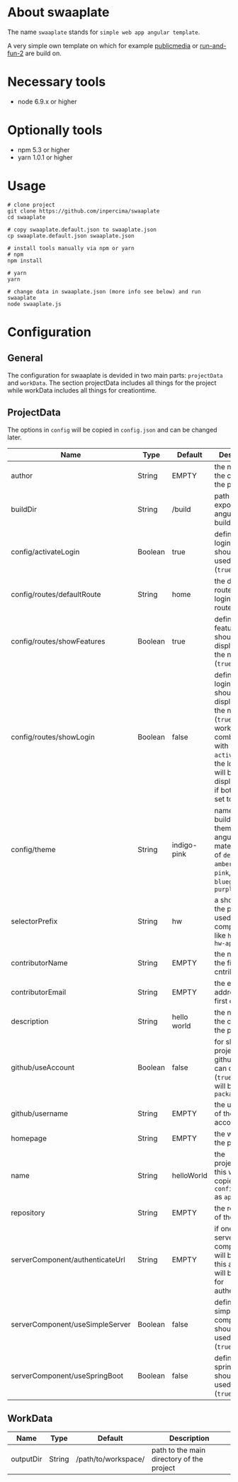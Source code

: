 # About swaaplate
The name `swaaplate` stands for `simple web app angular template`.

A very simple own template on which for example [publicmedia](https://github.com/inpercima/publicmedia) or 
[run-and-fun-2](https://github.com/inpercima/run-and-fun-2) are build on.

# Necessary tools
* node 6.9.x or higher

# Optionally tools
* npm 5.3 or higher
* yarn 1.0.1 or higher

# Usage

```
# clone project
git clone https://github.com/inpercima/swaaplate
cd swaaplate

# copy swaaplate.default.json to swaaplate.json
cp swaaplate.default.json swaaplate.json

# install tools manually via npm or yarn
# npm
npm install

# yarn
yarn

# change data in swaaplate.json (more info see below) and run swaaplate
node swaaplate.js
```

# Configuration
## General
The configuration for swaaplate is devided in two main parts: `projectData` and `workData`.
The section projectData includes all things for the project while workData includes all things for creationtime.

## ProjectData
The options in `config` will be copied in `config.json` and can be changed later.

| Name | Type | Default | Description |
| ---- | ---- | ------- | ----------- |
| author | String | EMPTY | the name of the creator of the project |
| buildDir | String | /build | path to the exports from angular for buildtime |
| config/activateLogin | Boolean | true | define that a login page should be used (`true`/`false`) |
| config/routes/defaultRoute | String | home | the default route after login if no route is stored |
| config/routes/showFeatures | Boolean | true | define that the feature routes should be displayed in the navigation (`true`/`false`) |
| config/routes/showLogin | Boolean | false | define that the login route should be displayed in the navigation (`true`/`false`), works in combination with `activateLogin`, the login route will be displayed only if both options set to `true` |
| config/theme | String | indigo-pink | name of a build-in theme from angular-material, one of `deeppurple-amber`, `indigo-pink`, `pink-bluegrey`, `purple-green` |
| selectorPrefix | String | hw | a shortcut of the project, used in components like `hw-home` or `hw-app` |
| contributorName | String | EMPTY | the name of the first cntributor |
| contributorEmail | String | EMPTY | the e-mail-address of the first cntributor |
| description | String | hello world | the name of the creator of the project |
| github/useAccount | Boolean | false | for sharing the project on github you can define it (`true`/`false`), will be used in `package.json` |
| github/username | String | EMPTY | the username of the github account |
| homepage | String | EMPTY | the website of the project |
| name | String | helloWorld | the projectname, this will be copied in `config.json` as `appname` |
| repository | String | EMPTY | the repository of the project |
| serverComponent/authenticateUrl | String | EMPTY | if one of the server component will be used, this address will be used for authentication |
| serverComponent/useSimpleServer | Boolean | false | define that a simple server component should be used (`true`/`false`) |
| serverComponent/useSpringBoot | Boolean | false | define that spring-boot should be used (`true`/`false`) |

## WorkData
| Name | Type | Default | Description |
| ---- | ---- | ------- | ----------- |
| outputDir | String | /path/to/workspace/ | path to the main directory of the project |
